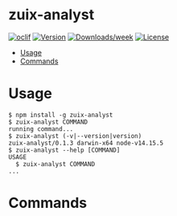 zuix-analyst
============



[![oclif](https://img.shields.io/badge/cli-oclif-brightgreen.svg)](https://oclif.io)
[![Version](https://img.shields.io/npm/v/zuix-analyst.svg)](https://npmjs.org/package/zuix-analyst)
[![Downloads/week](https://img.shields.io/npm/dw/zuix-analyst.svg)](https://npmjs.org/package/zuix-analyst)
[![License](https://img.shields.io/npm/l/zuix-analyst.svg)](https://github.com/michael2995/zuix-analyst/blob/master/package.json)

<!-- toc -->
* [Usage](#usage)
* [Commands](#commands)
<!-- tocstop -->
# Usage
<!-- usage -->
```sh-session
$ npm install -g zuix-analyst
$ zuix-analyst COMMAND
running command...
$ zuix-analyst (-v|--version|version)
zuix-analyst/0.1.3 darwin-x64 node-v14.15.5
$ zuix-analyst --help [COMMAND]
USAGE
  $ zuix-analyst COMMAND
...
```
<!-- usagestop -->
# Commands
<!-- commands -->

<!-- commandsstop -->

